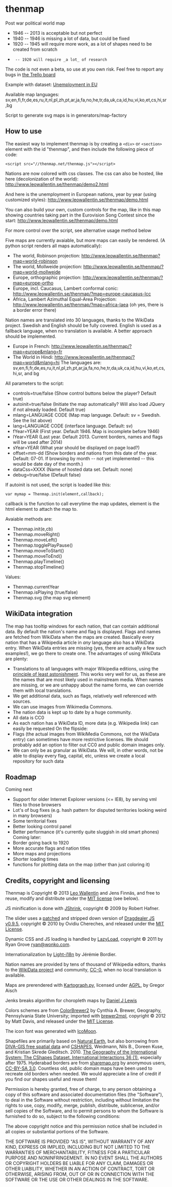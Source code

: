 thenmap
=======
Post war political world map

* 1946 -- 2013 is acceptable but not perfect
* 1940 -- 1946 is missing a lot of data, but could be fixed
* 1920 -- 1945 will require more work, as a lot of shapes need to be created from scratch
*      -- 1920 will require _a lot_ of research

The code is not even a beta, so use at you own risk. Feel free to report any bugs in [the Trello board](https://trello.com/b/aqFu3s1d/thenmap)


Example with dataset: [Unemployment in EU](http://www.leowallentin.se/thenmap/?map=europe&fYear=2001&lYear=2012&dataCss=unemployment-eu)

Available map languages: sv,en,fi,fr,de,es,ru,it,nl,pl,zh,pt,ar,ja,fa,no,he,tr,da,uk,ca,id,hu,vi,ko,et,cs,hi,sr,bg

Script to generate svg maps is in generators/map-factory

How to use
----------

The easiest way to implement thenmap is by creating a `<div>` or `<section>` element with the id "thenmap", and then include the following piece of code:

    <script src="//thenmap.net/thenmap.js"></script>

Nations are now colored with css classes. The css can also be hosted, like here (decolonization of the world):
http://www.leowallentin.se/thenmap/demo2.html

And here is the unemployment in European nations, year by year (using customized styles):
http://www.leowallentin.se/thenmap/demo.html

You can also build your own, custom controls for the map, like in this map showing countries taking part in the Eurovision Song Contest since the start:
http://www.leowallentin.se/thenmap/demo.html

For more control over the script, see alternative usage method below

Five maps are currently avaiable, but more maps can easily be rendered. (A python script renders all maps automatically):
 * The world, Robinson projection:  http://www.leowallentin.se/thenmap?map=world-robinson
 * The world, Mollweide projection: http://www.leowallentin.se/thenmap/?map=world-mollweide
 * Europe, orthographic projection: http://www.leowallentin.se/thenmap/?map=europe-ortho
 * Europe, incl. Caucasus, Lambert conformal conic: http://www.leowallentin.se/thenmap/?map=europe-caucasus-lcc
 * Africa, Lambert Azimuthal Equal-Area Projection: http://www.leowallentin.se/thenmap/?map=africa-laea (oh yes, there is a border error there)

Nation names are translated into 30 languages, thanks to the WikiData project. Swedish and English should be fully covered. English is used as a fallback language, when no translation is available. A better approach should be implemented.
 * Europe in French: http://www.leowallentin.se/thenmap/?map=europe&mlang=fr
 * The World in Hindi: http://www.leowallentin.se/thenmap/?map=world&mlang=hi
The languages are: sv,en,fi,fr,de,es,ru,it,nl,pl,zh,pt,ar,ja,fa,no,he,tr,da,uk,ca,id,hu,vi,ko,et,cs,hi,sr, and bg

All parameters to the script:
 * controls=true/false (Show control buttons below the player? Default true)
 * autoinit=true/false (Initiate the map automatically? Will also load JQuery if not already loaded. Default true)
 * mlang=LANGUAGE CODE (Map map language. Default: sv = Swedish. See the list above)
 * lang=LANGUAGE CODE (interface language. Default: sv)
 * fYear=YEAR (First year. Default 1946. Map is incomplete before 1946)
 * lYear=YEAR (Last year. Default 2013. Current borders, names and flags will be used after 2014)
 * sYear=YEAR (What year should be displayed on page load?)
 * offset=mm-dd (Show borders and nations from this date of the year. Default: 07-01. If browsing by month -- not yet implemented -- this would be date day of the month.)
 * dataCss=XXXX (Name of hosted data set. Default: none)
 * debug=true/false (Default false)
 
If autoinit is not used, the script is loaded like this:

    var mymap = Thenmap.init(element,callback);

callback is the function to call everytime the map updates, element is the html element to attach the map to.

Avaiable methods are:
 * Thenmap.init(e,cb)
 * Thenmap.moveRight()
 * Thenmap.moveLeft()
 * Thenmap.togglePlayPause()
 * Thenmap.moveToStart()
 * Thenmap.moveToEnd()
 * Thenmap.playTimeline()
 * Thenmap.stopTimeline()

Values: 
 * Thenmap.currentYear
 * Thenmap.isPlaying (true/false)
 * Thenmap.svg (the map svg element)

WikiData integration
--------------------
The map has tooltip windows for each nation, that can contain additional data. By default the nation's name and flag is displayed. Flags and names are fetched from WikiData when the maps are created. Basically every nation that has a Wikipedia article in _any_ language also has a WikiData entry. When WikiData entries are missing (yes, there are actually a few such examples!), we go there to create one. The advantages of using WikiData are plenty:
 * Translations to all languages with major Wikipedia editions, using the <a href="https://en.wikipedia.org/wiki/Principle_of_least_astonishment">principle of least astonishment</a>. This works very well for us, as these are the names that are most likely used in mainstream media. When names are missing, or we are unhappy about the name forms, we can override them with local translations.
 * We get additional data, such as flags, relatively well referenced with sources.
 * We can use images from Wikimedia Commons.
 * The nation data is kept up to date by a huge community.
 * All data is CC0
 * As each nation has a WikiData ID, more data (e.g. Wikipedia link) can easily be requested
On the flipside:
 * Flags (the actual images from WikiMedia Commons, not the WikiData entry) can sometimes have more restrictive licenses. We should probably add an option to filter out CC0 and public domain images only.
 * We can only be as granular as WikiData. We will, in other words, not be able to display every flag, capital, etc, unless we create a local repository for such data

Roadmap
-------
Coming next
* Support for older Internet Explorer versions (<= IE8), by serving vml files to those browsers
* Lot's of bug fixes (e.g. hash pattern for disputed territories looking weird in many browsers)
* Some territorial fixes
* Better looking control panel
* Better performance (it's currently quite sluggish in old smart phones)
Coming later:
* Border going back to 1920
* More accurate flags and nation titles
* More maps and projections
* Shorter loading times
* functions for plotting data on the map (other than just coloring it)

Credits, copyright and licensing
--------------------------------
Thenmap is Copyright © 2013 [Leo Wallentin](http://leowallentin.se) and Jens Finnäs, and free to reuse, modify and distribute under the [MIT license](http://opensource.org/licenses/MIT) (see below).

JS minification is done with [JShrink](https://github.com/tedivm/JShrink), copyright © 2009 by Robert Hafner.

The slider uses a [patched](https://code.google.com/p/dragdealer/issues/list?q=type=Patch) and stripped down version of [Dragdealer JS v0.9.5](http://code.ovidiu.ch/dragdealer-js), copyright © 2010 by Ovidiu Chereches, and released under the [MIT License](http://legal.ovidiu.ch/licenses/MIT).

Dynamic CSS and JS loading is handled by [LazyLoad](https://github.com/rgrove/lazyload/), copyright © 2011 by Ryan Grove <ryan@wonko.com>.

Internationalization by [Light-i18n](https://github.com/ahfeel/php-light-i18n) by Jérémie Bordier.

Nation names are provided by tens of thousand of Wikipedia editors, thanks to the [WikiData project](https://www.wikidata.org) and community, [CC-0](http://creativecommons.org/publicdomain/zero/1.0/), when no local translation is available.

Maps are prerendered  with [Kartograph.py](https://github.com/kartograph/kartograph.py), licensed under [AGPL](http://www.gnu.org/licenses/agpl-3.0.txt), by Gregor Aisch

Jenks breaks algorithm for choropleth maps by [Daniel J Lewis](http://danieljlewis.org/files/2010/06/Jenks.pdf)

Colors schemes are from [ColorBrewer2](http://colorbrewer2.org/) by Cynthia A. Brewer, Geography, Pennsylvania State University; imported with [brewer2mpl](https://github.com/jiffyclub/brewer2mpl), copyright © 2012 by Matt Davis, and released under the [MIT License](http://legal.ovidiu.ch/licenses/MIT).

The icon font was generated with [IcoMoon](http://icomoon.io/).

Shapefiles are primarily based on [Natural Earth](http://www.naturalearthdata.com/about/), but also borrowing from [DIVA-GIS free spatial data](http://www.diva-gis.org/Data) and [CSHAPES](http://nils.weidmann.ws/projects/cshapes), Weidmann, Nils B., Doreen Kuse, and Kristian Skrede Gleditsch. 2010. [The Geography of the International System: The CShapes Dataset. International Interactions 36 (1)](http://www.tandfonline.com/doi/abs/10.1080/03050620903554614#.UqAvJrXtkWM), especially after 1975. Hyderabad borders are from [sharemap.org](http://sharemap.org/public/Hyderabad) by anonymous users, [CC-BY-SA 3.0](http://creativecommons.org/licenses/by-sa/3.0/). Countless old, public domain maps have been used to recreate old borders when needed. We would appreciate a line of credit if you find our shapes useful and reuse them!

Permission is hereby granted, free of charge, to any person obtaining a copy
of this software and associated documentation files (the "Software"), to deal
in the Software without restriction, including without limitation the rights
to use, copy, modify, merge, publish, distribute, sublicense, and/or sell
copies of the Software, and to permit persons to whom the Software is
furnished to do so, subject to the following conditions:

The above copyright notice and this permission notice shall be included in
all copies or substantial portions of the Software.

THE SOFTWARE IS PROVIDED "AS IS", WITHOUT WARRANTY OF ANY KIND, EXPRESS OR
IMPLIED, INCLUDING BUT NOT LIMITED TO THE WARRANTIES OF MERCHANTABILITY,
FITNESS FOR A PARTICULAR PURPOSE AND NONINFRINGEMENT. IN NO EVENT SHALL THE
AUTHORS OR COPYRIGHT HOLDERS BE LIABLE FOR ANY CLAIM, DAMAGES OR OTHER
LIABILITY, WHETHER IN AN ACTION OF CONTRACT, TORT OR OTHERWISE, ARISING FROM,
OUT OF OR IN CONNECTION WITH THE SOFTWARE OR THE USE OR OTHER DEALINGS IN
THE SOFTWARE.
